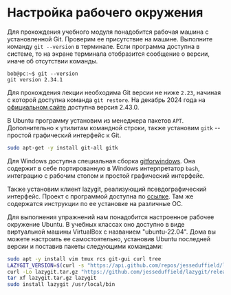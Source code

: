 # Настройка рабочего окружения

<!-- Проверка и установка Git -->
Для прохождения учебного модуля понадобится рабочая машина с установленной Git.
Проверим ее присутствие на машине.
Выполните команду `git --version` в терминале.
Если программа доступна в системе, то на экране терминала отобразится сообщение о версии, иначе об отсутствии команды.
```console
bob@pc:~$ git --version
git version 2.34.1
```

Для прохождения лекции необходима Git версии не ниже `2.23`, начиная с которой доступна команда `git restore`.
На декабрь 2024 года на [официальном сайте](https://git-scm.org) доступна версия 2.43.0.

<!-- Установка Git в Ubuntu и Windows -->
В Ubuntu программу установим из менеджера пакетов `APT`.
Дополнительно к утилитам командной строки, также установим `gitk` -- простой графический интерфейс к Git.
``` bash
sudo apt-get -y install git-all gitk
```

Для Windows доступна специальная сборка [gitforwindows](https://gitforwindows.org/).
Она содержит в себе портированную в Windows интерпретатор `bash`, интеграцию с рабочим столом и простой графический интерфейс.

<!-- lazygit -->
Также установим клиент lazygit, реализующий псевдографический интерфейс.
Проект с программой доступна по [ссылке](https://github.com/jesseduffield/lazygit).
Там же содержатся инструкции по ее установке на различные ОС.

<!-- Рабочее окружение Ubuntu -->
Для выполнения упражнений нам понадобится настроенное рабочее окружение Ubuntu.
В учебных классах оно доступно в виде виртуальной машины VirtualBox с названием "ubuntu-22.04".
Дома вы можете настроить ее самостоятельно, установив Ubuntu последней версии и поставив пакеты следующими командами:
```bash
sudo apt -y install vim tmux rcs git-gui curl tree
LAZYGIT_VERSION=$(curl -s "https://api.github.com/repos/jesseduffield/lazygit/releases/latest" | grep -Po '"tag_name": "v\K[^"]*')
curl -Lo lazygit.tar.gz "https://github.com/jesseduffield/lazygit/releases/latest/download/lazygit_${LAZYGIT_VERSION}_Linux_x86_64.tar.gz"
tar xf lazygit.tar.gz lazygit
sudo install lazygit /usr/local/bin
```

<!--
Дополнительно установить:
* sublime-merge;
* VSCode.
-->

